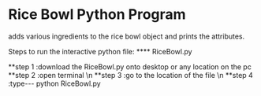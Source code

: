 # Rice Bowl Python Program

adds various ingredients to the rice bowl object and prints the attributes.

Steps to run the interactive python file:
**** RiceBowl.py

**step 1 :download the RiceBowl.py onto desktop or any location on the pc
**step 2 :open terminal \n
**step 3 :go to the location of the file \n
**step 4 :type--- python RiceBowl.py







